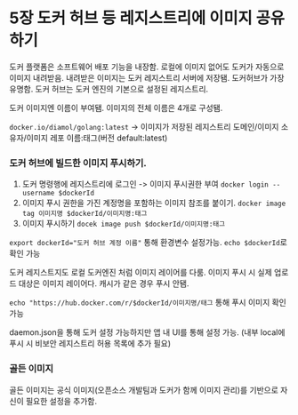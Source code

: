 # 5장 도커 허브 등 레지스트리에 이미지 공유하기

도커 플랫폼은 소프트웨어 배포 기능을 내장함. 로컬에 이미지 없어도 도커가 자동으로 이미지 내려받음. 내려받은 이미지는 도커 레지스트리 서버에 저장됌. 도커허브가 가장 유명함. 도커 허브는 도커 엔진의 기본으로 설정된 레지스트리.

도커 이미지엔 이름이 부여됌. 이미지의 전체 이름은 4개로 구성됌.

`docker.io/diamol/golang:latest` -> 이미지가 저장된 레지스트리 도메인/이미지 소유자/이미지 레포 이름:태그(버전 default:latest)

### 도커 허브에 빌드한 이미지 푸시하기.

1. 도커 명령행에 레지스트리에 로그인 -> 이미지 푸시권한 부여 `docker login --username $dockerId`
2. 이미지 푸시 권한을 가진 계정명을 포함하는 이미지 참조를 붙이기. `docker image tag 이미지명 $dockerId/이미지명:태그`
3. 이미지 푸시하기 `docek image push $dockerId/이미지명:태그`

`export dockerId="도커 허브 계정 이름"` 통해 환경변수 설정가능. `echo $dockerId`로 확인 가능

도커 레지스트지도 로컬 도커엔진 처럼 이미지 레이어를 다룸. 이미지 푸시 시 실제 업로드 대상은 이미지 레이어다.
캐시가 같은 경우 푸시 안됌.

`echo "https://hub.docker.com/r/$dockerId/이미지명/태그` 통해 푸시 이미지 확인 가능

daemon.json을 통해 도커 설정 가능하지만 앱 내 UI를 통해 설정 가능. (내부 local에 푸시 시 비보안 레지스트리 허용 목록에 추가 필요)

### 골든 이미지

골든 이미지는 공식 이미지(오픈소스 개발팀과 도커가 함께 이미지 관리)를 기반으로 자신이 필요한 설정을 추가함.
